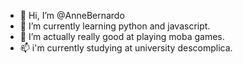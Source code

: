 - 👋 Hi, I’m @AnneBernardo
- 🌱 I’m currently learning python and javascript.
- 💞️ I’m actually really good at playing moba games.
- 📫 i'm currently studying at university descomplica.

<!---
AnneBernardo/AnneBernardo is a ✨ special ✨ repository because its `README.md` (this file) appears on your GitHub profile.
You can click the Preview link to take a look at your changes.
--->
